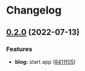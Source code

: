 # Changelog

## [0.2.0](https://github.com/julianomcl/monorepo-release-please/compare/blog-v0.1.0...blog-v0.2.0) (2022-07-13)


### Features

* **blog:** start app ([8411f05](https://github.com/julianomcl/monorepo-release-please/commit/8411f05b06d5bffe071ebbb9550772d2d9c9830b))
